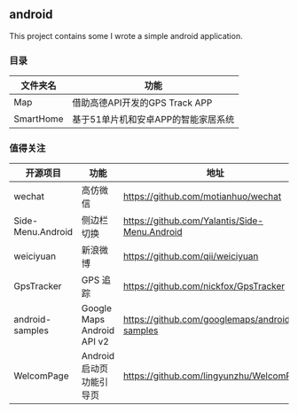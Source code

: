 ## android

This project contains some I wrote a simple android application.

### 目录

文件夹名      | 功能
--------- | -----------------------
Map       | 借助高德API开发的GPS Track APP
SmartHome | 基于51单片机和安卓APP的智能家居系统

### 值得关注

开源项目              | 功能                         | 地址
----------------- | -------------------------- | -----------------------------------------------
wechat            | 高仿微信                       | <https://github.com/motianhuo/wechat>           |
Side-Menu.Android | 侧边栏切换                      | <https://github.com/Yalantis/Side-Menu.Android> |
weiciyuan         | 新浪微博                       | <https://github.com/qii/weiciyuan>              |
GpsTracker        | GPS 追踪                     | <https://github.com/nickfox/GpsTracker>         |
android-samples   | Google Maps Android API v2 | <https://github.com/googlemaps/android-samples> |
WelcomPage        | Android启动页功能引导页            | <https://github.com/lingyunzhu/WelcomPage>      |
